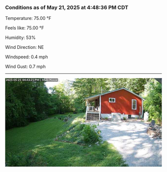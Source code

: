 ### Conditions as of May 21, 2025 at 4:48:36 PM CDT 

Temperature: 75.00 &deg;F

Feels like: 75.00 &deg;F

Humidity: 53%

Wind Direction: NE

Windspeed: 0.4 mph

Wind Gust: 0.7 mph

---

<img src="./images/latest.jpeg"/>

